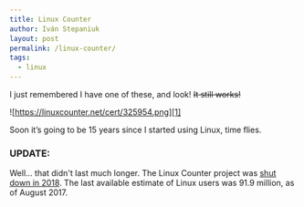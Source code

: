 ```yaml
---
title: Linux Counter
author: Iván Stepaniuk
layout: post
permalink: /linux-counter/
tags:
  - linux
---
```

I just remembered I have one of these, and look! ~~It still works!~~

![https://linuxcounter.net/cert/325954.png][1]

Soon it&#8217;s going to be 15 years since I started using Linux, time flies.

### UPDATE:
Well... that didn't last much longer. The Linux Counter project was [shut down in 2018][2].
The last available estimate of Linux users was 91.9 million, as of August 2017.
 
[1]: /img/linux-counter.png
[2]: https://web.archive.org/web/20181213155055/https://www.transmensch.de/linuxcounter-project-closed/
